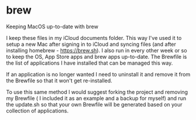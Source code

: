 # brew
Keeping MacOS up-to-date with brew

I keep these files in my iCloud documents folder. This way I've used it to setup a new Mac after signing in to iCloud and syncing files (and after installing homebrew - https://brew.sh). I also run in every other week or so to keep the OS, App Store apps and brew apps up-to-date. The Brewfile is the list of applications I have installed that can be managed this way. 

If an application is no longer wanted I need to uninstall it and remove it from the Brewfile so that it won't get re-installed.

To use this same method I would suggest forking the project and removing my Brewfile ( I included it as an example and a backup for myself) and run the update.sh so that your own Brewfile will be generated based on your collection of applications.

